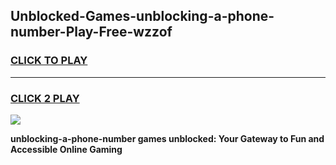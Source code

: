 
## Unblocked-Games-unblocking-a-phone-number-Play-Free-wzzof
<h3>
<a href="https://premium76.site?title=unblocking-a-phone-number&ref=12A">CLICK TO PLAY</a></h3>
<hr>

<h3>
<a href="https://premium76.site?title=unblocking-a-phone-number&ref=12A">CLICK 2 PLAY</a>
  
</h3>

<a href="https://premium76.site?title=unblocking-a-phone-number&ref=12A"><img src="https://clearcache.store/games.png"></a>


**unblocking-a-phone-number games unblocked: Your Gateway to Fun and Accessible Online Gaming**
